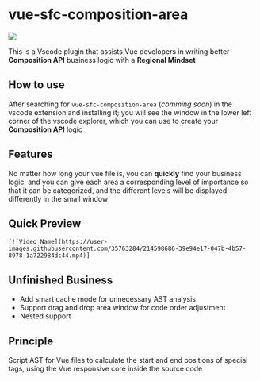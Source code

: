 # vue-sfc-composition-area

<img src="https://static.yinzhuoei.com/typecho/2023/01/25/578581116537861/1635527518options-vs-composition-api.png"></img>

This is a Vscode plugin that assists Vue developers in writing better **Composition API** business logic with a **Regional Mindset**

## How to use

After searching for `vue-sfc-composition-area` (*comming soon*) in the vscode extension and installing it; you will see the window in the lower left corner of the vscode explorer, which you can use to create your **Composition API** logic


## Features

No matter how long your vue file is, you can **quickly** find your business logic, and you can give each area a corresponding level of importance so that it can be categorized, and the different levels will be displayed differently in the small window


## Quick Preview

<!-- mp4 -->
`[![Video Name](https://user-images.githubusercontent.com/35763284/214598686-39e94e17-047b-4b57-8978-1a722984dc44.mp4)]`


## Unfinished Business

- Add smart cache mode for unnecessary AST analysis
- Support drag and drop area window for code order adjustment
- Nested support

## Principle

Script AST for Vue files to calculate the start and end positions of special tags, using the Vue responsive core inside the source code